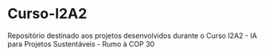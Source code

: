 # Curso-I2A2
Repositório destinado aos projetos desenvolvidos durante o Curso I2A2 - IA para Projetos Sustentáveis - Rumo à COP 30
